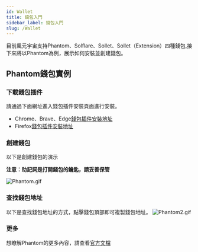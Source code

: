 ```yaml
---
id: Wallet
title: 錢包入門
sidebar_label: 錢包入門
slug: /Wallet
---
```


目前風元宇宙支持Phantom、Solflare、Sollet、Sollet（Extension）四種錢包,接下來將以Phantom為例，展示如何安裝並創建錢包。

## Phantom錢包實例
### 下載錢包插件
請通過下面網址進入錢包插件安裝頁面進行安裝。
+ Chrome、Brave、Edge[錢包插件安裝地址](https://chrome.google.com/webstore/detail/phantom/bfnaelmomeimhlpmgjnjophhpkkoljpa)
+ Firefox[錢包插件安裝地址](https://addons.mozilla.org/en-US/firefox/addon/phantom-app/)


### 創建錢包
以下是創建錢包的演示

**注意：助記詞是打開錢包的鑰匙，請妥善保管**

![Phantom.gif](/img/Phantom.gif)
### 查找錢包地址
以下是查找錢包地址的方式，點擊錢包頂部即可複製錢包地址。
![Phantom2.gif](/img/Phantom2.gif)


### 更多
想瞭解Phantom的更多內容，請查看[官方文檔](https://docs.phantom.app/integrating/establishing-a-connection)